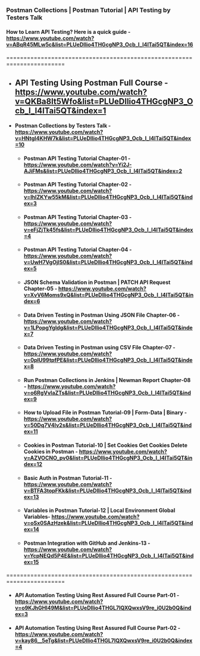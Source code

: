 ### Postman Collections | Postman Tutorial | API Testing by Testers Talk

#### How to Learn API Testing? Here is a quick guide - https://www.youtube.com/watch?v=ABqR45MLw5c&list=PLUeDIlio4THGcgNP3_Ocb_I_l4ITai5QT&index=16
=======================================================================
* ## API Testing Using Postman Full Course - https://www.youtube.com/watch?v=QKBa8lt5Wfo&list=PLUeDIlio4THGcgNP3_Ocb_I_l4ITai5QT&index=1
* #### Postman Collections by Testers Talk - https://www.youtube.com/watch?v=HNtgl4KHW7k&list=PLUeDIlio4THGcgNP3_Ocb_I_l4ITai5QT&index=10
  * #### Postman API Testing Tutorial Chapter-01 - https://www.youtube.com/watch?v=Yi2J-AJiFMs&list=PLUeDIlio4THGcgNP3_Ocb_I_l4ITai5QT&index=2
  * #### Postman API Testing Tutorial Chapter-02 - https://www.youtube.com/watch?v=IhlZKYw55kM&list=PLUeDIlio4THGcgNP3_Ocb_I_l4ITai5QT&index=3
  * #### Postman API Testing Tutorial Chapter-03 - https://www.youtube.com/watch?v=eFjZjTk45fs&list=PLUeDIlio4THGcgNP3_Ocb_I_l4ITai5QT&index=4
  * #### Postman API Testing Tutorial Chapter-04 - https://www.youtube.com/watch?v=UwH7VgOjIS0&list=PLUeDIlio4THGcgNP3_Ocb_I_l4ITai5QT&index=5
  * ####  JSON Schema Validation in Postman | PATCH API Request Chapter-05 - https://www.youtube.com/watch?v=XvV6Moms9xQ&list=PLUeDIlio4THGcgNP3_Ocb_I_l4ITai5QT&index=6
  * #### Data Driven Testing in Postman Using JSON File Chapter-06 - https://www.youtube.com/watch?v=1LPopgYgldg&list=PLUeDIlio4THGcgNP3_Ocb_I_l4ITai5QT&index=7
  * #### Data Driven Testing in Postman using CSV File Chapter-07 - https://www.youtube.com/watch?v=0plU99tpfPE&list=PLUeDIlio4THGcgNP3_Ocb_I_l4ITai5QT&index=8
  * #### Run Postman Collections in Jenkins | Newman Report Chapter-08 - https://www.youtube.com/watch?v=o6RgVvlaZTs&list=PLUeDIlio4THGcgNP3_Ocb_I_l4ITai5QT&index=9
  * #### How to Upload File in Postman Tutorial-09 | Form-Data | Binary - https://www.youtube.com/watch?v=50Dq7V4Iv2s&list=PLUeDIlio4THGcgNP3_Ocb_I_l4ITai5QT&index=11
  * #### Cookies in Postman Tutorial-10 | Set Cookies Get Cookies Delete Cookies in Postman - https://www.youtube.com/watch?v=AZVOCNO_pv0&list=PLUeDIlio4THGcgNP3_Ocb_I_l4ITai5QT&index=12
  * #### Basic Auth in Postman Tutorial-11 - https://www.youtube.com/watch?v=BTFA3topFKk&list=PLUeDIlio4THGcgNP3_Ocb_I_l4ITai5QT&index=13
  * #### Variables in Postman Tutorial-12 | Local Environment Global Variables- https://www.youtube.com/watch?v=oSx0SAzHzek&list=PLUeDIlio4THGcgNP3_Ocb_I_l4ITai5QT&index=14
  * #### Postman Integration with GitHub and Jenkins-13 - https://www.youtube.com/watch?v=YcpNEQd5P4E&list=PLUeDIlio4THGcgNP3_Ocb_I_l4ITai5QT&index=15
=======================================================================
* #### API Automation Testing Using Rest Assured Full Course Part-01 - https://www.youtube.com/watch?v=o9KJhGHl49M&list=PLUeDIlio4THGL7lQXQwxsV9re_i0U2b0Q&index=3
* #### API Automation Testing Using Rest Assured Full Course Part-02 - https://www.youtube.com/watch?v=kay86__5eTg&list=PLUeDIlio4THGL7lQXQwxsV9re_i0U2b0Q&index=4
  


